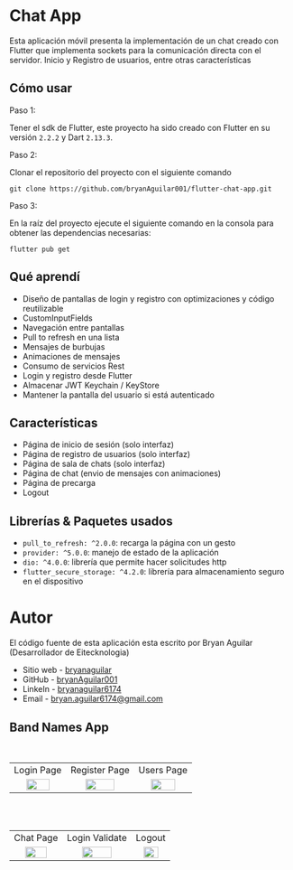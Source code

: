 # Chat App

Esta aplicación móvil presenta la implementación de un chat creado con Flutter que implementa sockets para la comunicación directa con el servidor. Inicio y Registro de usuarios, entre otras características

## Cómo usar

Paso 1:

Tener el sdk de Flutter, este proyecto ha sido creado con Flutter en su versión `2.2.2` y Dart `2.13.3`.

Paso 2:

Clonar el repositorio del proyecto con el siguiente comando

```
git clone https://github.com/bryanAguilar001/flutter-chat-app.git
```

Paso 3:

En la raíz del proyecto ejecute el siguiente comando en la consola para obtener las dependencias necesarias:

```
flutter pub get
```

## Qué aprendí

- Diseño de pantallas de login y registro con optimizaciones y código reutilizable
- CustomInputFields
- Navegación entre pantallas
- Pull to refresh en una lista
- Mensajes de burbujas
- Animaciones de mensajes
- Consumo de servicios Rest
- Login y registro desde Flutter
- Almacenar JWT Keychain / KeyStore
- Mantener la pantalla del usuario si está autenticado

## Características

- Página de inicio de sesión (solo interfaz)
- Página de registro de usuarios (solo interfaz)
- Página de sala de chats (solo interfaz)
- Página de chat (envio de mensajes con animaciones)
- Página de precarga
- Logout


## Librerías & Paquetes usados

* `pull_to_refresh: ^2.0.0`: recarga la página con un gesto
* `provider: ^5.0.0`: manejo de estado de la aplicación
* `dio: ^4.0.0`: librería que permite hacer solicitudes http
* `flutter_secure_storage: ^4.2.0`: librería para almacenamiento seguro en el dispositivo

# Autor

El código fuente de esta aplicación esta escrito por Bryan Aguilar (Desarrollador de Eitecknologia)

- Sitio web - [bryanaguilar](https://bryanaguilar.gatsbyjs.io/)
- GitHub - [bryanAguilar001](https://github.com/bryanAguilar001)
- LinkeIn - [bryanaguilar6174](https://www.linkedin.com/in/bryanaguilar6174)
- Email - [bryan.aguilar6174@gmail.com](mailto:bryan.aguilar6174@gmail.com)

## Band Names App

<br>
<table>
  <tr>
    <td>Login Page</td>
    <td>Register Page</td>
    <td>Users Page</td>
  </tr>
  <tr>
    <td align="center" valign="center"><img src="https://github.com/bryanAguilar001/flutter-chat-app/blob/main/media/login.png?raw=true" width="70%"></td>
    <td align="center" valign="center"><img src="https://github.com/bryanAguilar001/flutter-chat-app/blob/main/media/register.png?raw=true" width="70%"></td>
    <td align="center" valign="center"><img src="https://github.com/bryanAguilar001/flutter-chat-app/blob/main/media/users.png?raw=true" width="70%"></td>
  </tr>
 </table>
<br>

<br>
<table>
  <tr>
    <td>Chat Page</td>
    <td>Login Validate</td>
    <td>Logout</td>
  </tr>
  <tr>
    <td align="center" valign="center"><img src="https://github.com/bryanAguilar001/flutter-chat-app/blob/main/media/chat.png?raw=true" width="70%"></td>
    <td align="center" valign="center"><img src="https://github.com/bryanAguilar001/flutter-chat-app/blob/main/media/login_validate.png?raw=true" width="70%"></td>
    <td align="center" valign="center"><img src="https://github.com/bryanAguilar001/flutter-chat-app/blob/main/media/logout.png?raw=true" width="70%"></td>
  </tr>
 </table>
<br>